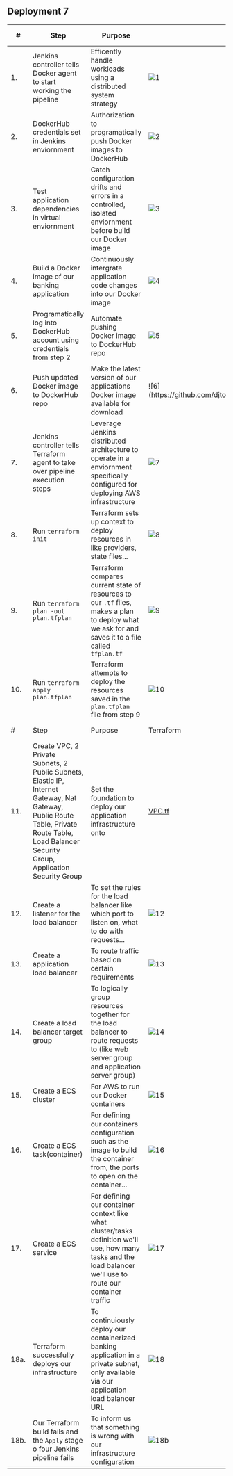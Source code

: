 ## Deployment 7


|#|Step| Purpose  | Jenkinsfile  | Business Case  |
|---|---|---|---|---|
|1. |Jenkins controller tells Docker agent to start working the pipeline| Efficently handle workloads using a distributed system strategy  | ![1](https://github.com/djtoler/Deployment7/blob/main/dp7_assets/1.PNG)   |   |
|2. |DockerHub credentials set in Jenkins enviornment| Authorization to programatically push Docker images to DockerHub  | ![2](https://github.com/djtoler/Deployment7/blob/main/dp7_assets/2dockercreds.PNG)  |   |
|3. |Test application dependencies in virtual enviornment| Catch configuration drifts and errors in a controlled, isolated enviornment before build our Docker image  | ![3](https://github.com/djtoler/Deployment7/blob/main/dp7_assets/3.PNG)  |   |
|4. |Build a Docker image of our banking application| Continuously intergrate application code changes into our Docker image  | ![4](https://github.com/djtoler/Deployment7/blob/main/dp7_assets/4dockerfiledp7.PNG)  |   |
|5. |Programatically log into DockerHub account using credentials from step 2| Automate pushing Docker image to DockerHub repo    | ![5](https://github.com/djtoler/Deployment7/blob/main/dp7_assets/5.PNG)  |   |
|6. | Push updated Docker image to DockerHub repo | Make the latest version of our applications Docker image available for download | ![6] (https://github.com/djtoler/Deployment7/blob/main/dp7_assets/6.PNG) |   |
|7.|  Jenkins controller tells Terraform agent to take over pipeline execution steps  | Leverage Jenkins distributed architecture to operate in a enviornment specifically configured for deploying AWS infrastructure   | ![7](https://github.com/djtoler/Deployment7/blob/main/dp7_assets/7.PNG)  |   |
|8. | Run `terraform init` | Terraform sets up context to deploy resources in like providers, state files...| ![8](https://github.com/djtoler/Deployment7/blob/main/dp7_assets/8.PNG)  |   |   
|9. | Run `terraform plan -out plan.tfplan`| Terraform compares current state of resources to our `.tf` files, makes a plan to deploy what we ask for and saves it to a file called `tfplan.tf` | ![9](https://github.com/djtoler/Deployment7/blob/main/dp7_assets/9.PNG)  |   |
|10. | Run `terraform apply plan.tfplan`|Terraform attempts to deploy the resources saved in the `plan.tfplan` file from step 9| ![10](https://github.com/djtoler/Deployment7/blob/main/dp7_assets/10.PNG) |   |   
|#|Step| Purpose  | Terraform  | Business Case  |
|11. | Create VPC, 2 Private Subnets, 2 Public Subnets, Elastic IP, Internet Gateway, Nat Gateway, Public Route Table, Private Route Table, Load Balancer Security Group, Application Security Group | Set the foundation to deploy our application infrastructure onto |  [VPC.tf](https://github.com/djtoler/Deployment7/blob/main/intTerraform/vpc.tf)    |   | 
|12. | Create a listener for the load balancer| To set the rules for the load balancer like which port to listen on, what to do with requests...| ![12](https://github.com/djtoler/Deployment7/blob/main/dp7_assets/11.PNG)  |   |  
|13. | Create a application load balancer | To route traffic based on certain requirements | ![13](https://github.com/djtoler/Deployment7/blob/main/dp7_assets/12.PNG)  |   |
|14. | Create a load balancer target group| To logically group resources together for the load balancer to route requests to (like web server group and application server group)| ![14](https://github.com/djtoler/Deployment7/blob/main/dp7_assets/13.PNG) |   |
|15. | Create a ECS cluster | For AWS to run our Docker containers | ![15](https://github.com/djtoler/Deployment7/blob/main/dp7_assets/14.PNG)  |   |
|16. | Create a ECS task(container)| For defining our containers configuration such as the image to build the container from, the ports to open on the container...| ![16](https://github.com/djtoler/Deployment7/blob/main/dp7_assets/15.PNG)  |   |
|17. | Create a ECS service| For defining our container context like what cluster/tasks definition we'll use, how many tasks and the load balancer we'll use to route our container traffic | ![17](https://github.com/djtoler/Deployment7/blob/main/dp7_assets/16.PNG)  |   |
|18a. | Terraform successfully deploys our infrastructure| To continuiously deploy our containerized banking application in a private subnet, only available via our application load balancer URL | ![18](https://github.com/djtoler/Deployment7/blob/main/dp7_assets/18a.PNG)  |  |
|18b. | Our Terraform build fails and the `Apply` stage o four Jenkins pipeline fails | To inform us that something is wrong with our infrastructure configuration | ![18b](https://github.com/djtoler/Deployment7/blob/main/dp7_assets/18b.PNG)  | |
